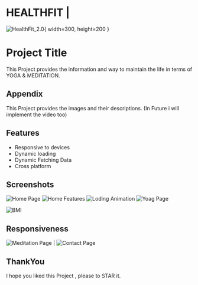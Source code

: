 # HEALTHFIT |
![HealthFit_2.0](https://github.com/user-attachments/assets/c1d0cc47-aae4-44ec-91f1-938216f3d7fc){ width=300, height=200 }



# Project Title

This Project provides the information and way to maintain the life in terms of YOGA & MEDITATION.

## Appendix

This Project provides the images and their descriptions. (In Future i will implement the video too)


## Features

- Responsive to devices
- Dynamic loading
- Dynamic Fetching Data
- Cross platform



## Screenshots

![Home Page](https://github.com/user-attachments/assets/b2a5d452-7883-4711-ad91-9a8bdfa1ea1d)
![Home Features](https://github.com/user-attachments/assets/b2e730cb-6006-403e-b502-86c481ffb757)
![Loding Animation](https://github.com/user-attachments/assets/0d47d3e7-8285-486f-83ed-e6f99afc9bad)
![Yoag Page](https://github.com/user-attachments/assets/db659d2a-a90f-4305-97b9-0daac164047a)

![BMI ](https://github.com/user-attachments/assets/4dc460fb-9497-405f-90df-9e5be6f90538)

## Responsiveness

![Meditation Page](https://github.com/user-attachments/assets/82b58160-ab49-44d4-b1e4-153956dbcf60) | ![Contact Page](https://github.com/user-attachments/assets/047f478c-2b4b-42cf-94ab-77a5ec5a59b6)


## ThankYou
I hope you liked this Project , please to STAR it.
